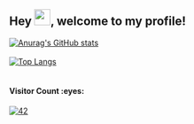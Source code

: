 ## Hey <img src="https://github.com/TheDudeThatCode/TheDudeThatCode/blob/master/Assets/Hi.gif" width="29px">, welcome to my profile!

[![Anurag's GitHub stats](https://github-readme-stats.vercel.app/api?username=Dokito555&show_icons=true&theme=tokyonight)](https://github.com/anuraghazra/github-readme-stats)<br />
<br/>
[![Top Langs](https://github-readme-stats.vercel.app/api/top-langs/?username=Dokito555&layout=compact&show_icons=true&theme=tokyonight)](https://github.com/anuraghazra/github-readme-stats)<br />
<br/>
<h4>Visitor Count :eyes:</h4>

[![42](https://count.getloli.com/get/@Dokito555?theme=asoul)](#)<br />
